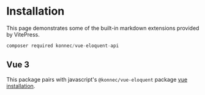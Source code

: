 # Installation

This page demonstrates some of the built-in markdown extensions provided by VitePress.


```php
composer required konnec/vue-eloquent-api
```

## Vue 3

This package pairs with javascript's ```@konnec/vue-eloquent``` package [vue installation](/vue/installation).
